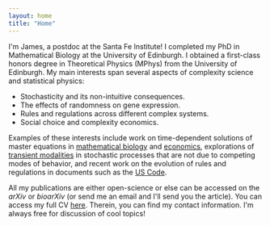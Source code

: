 ```yaml
---
layout: home
title: "Home"
---
```


I'm James, a postdoc at the Santa Fe Institute! I completed my PhD in Mathematical Biology at the University of Edinburgh. I obtained a first-class honors degree in Theoretical Physics (MPhys) from the University of Edinburgh. My main interests span several aspects of complexity science and statistical physics:

- Stochasticity and its non-intuitive consequences.
- The effects of randomness on gene expression.
- Rules and regulations across different complex systems.
- Social choice and complexity economics.

Examples of these interests include work on time-dependent solutions of master equations in [mathematical biology](https://pubs.aip.org/aip/jcp/article/160/7/074105/3265723) and [economics](https://iopscience.iop.org/article/10.1088/2632-072X/ac8c78), explorations of [transient modalities](https://pubs.aip.org/aip/jcp/article-abstract/153/16/164113/200374/Stochastic-time-dependent-enzyme-kinetics-Closed?redirectedFrom=fulltext) in stochastic processes that are not due to competing modes of behavior, and recent work on the evolution of rules and regulations in documents such as the [US Code](https://www.govinfo.gov/app/collection/uscode/2022/).

All my publications are either open-science or else can be accessed on the *arXiv* or *bioarXiv* (or send me an email and I'll send you the article). You can access my full CV [here](https://jamesholehouse.github.io/assets/James_Holehouse_CV_new.pdf). Therein, you can find my contact information. I'm always free for discussion of cool topics! 
